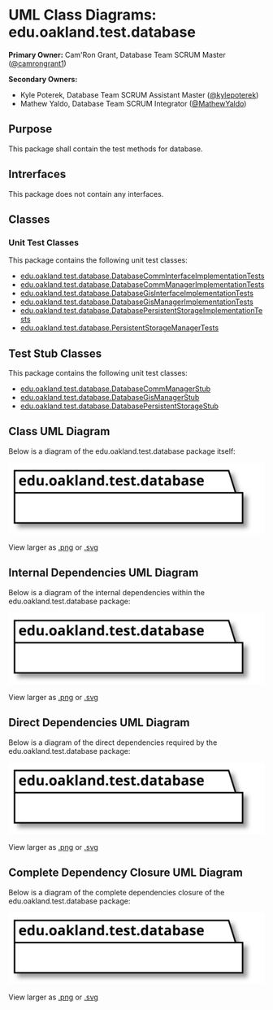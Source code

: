 # UML Class Diagrams: edu.oakland.test.database

**Primary Owner:** Cam'Ron Grant, Database Team SCRUM Master ([@camrongrant1](https://github.com/camrongrant1/))

**Secondary Owners:**

- Kyle Poterek, Database Team SCRUM Assistant Master ([@kylepoterek](https://github.com/kylepoterek/))
- Mathew Yaldo, Database Team SCRUM Integrator ([@MathewYaldo](https://github.com/MathewYaldo/))

## Purpose

This package shall contain the test methods for database.

## Intrerfaces

This package does not contain any interfaces.

## Classes

### Unit Test Classes

This package contains the following unit test classes:

- [edu.oakland.test.database.DatabaseCommInterfaceImplementationTests](DatabaseCommInterfaceImplementationTests)
- [edu.oakland.test.database.DatabaseCommManagerImplementationTests](DatabaseCommManagerImplementationTests)
- [edu.oakland.test.database.DatabaseGisInterfaceImplementationTests](DatabaseGisInterfaceImplementationTests)
- [edu.oakland.test.database.DatabaseGisManagerImplementationTests](DatabaseGisManagerImplementationTests)
- [edu.oakland.test.database.DatabasePersistentStorageImplementationTests](DatabasePersistentStorageImplementationTests)
- [edu.oakland.test.database.PersistentStorageManagerTests](PersistentStorageManagerTests)

## Test Stub Classes

This package contains the following unit test classes:

- [edu.oakland.test.database.DatabaseCommManagerStub](DatabaseCommManagerStub)
- [edu.oakland.test.database.DatabaseGisManagerStub](DatabaseGisManagerStub)
- [edu.oakland.test.database.DatabasePersistentStorageStub](DatabasePersistentStorageStub)

## Class UML Diagram

Below is a diagram of the edu.oakland.test.database package itself:

![edu.oakland.test.database](./DatabaseTestPackage.svg)

View larger as [.png](./DatabaseTestPackage.png) or [.svg](./DatabaseTestPackage.svg)

## Internal Dependencies UML Diagram

Below is a diagram of the internal dependencies within the edu.oakland.test.database package:

![edu.oakland.test.database Internal Dependencies](./DatabaseTestPackage_InternalDependencies.svg)

View larger as [.png](./DatabaseTestPackage_InternalDependencies.png) or [.svg](./DatabaseTestPackage_InternalDependencies.svg)

## Direct Dependencies UML Diagram

Below is a diagram of the direct dependencies required by the edu.oakland.test.database package:

![edu.oakland.test.database Direct Dependencies](./DatabaseTestPackage_DirectDependencies.svg)

View larger as [.png](./DatabaseTestPackage_DirectDependencies.png) or [.svg](./DatabaseTestPackage_DirectDependencies.svg)

## Complete Dependency Closure UML Diagram

Below is a diagram of the complete dependencies closure of the edu.oakland.test.database package:

![edu.oakland.test.database Dependency Closure](./DatabaseTestPackage_Closure.svg)

View larger as [.png](./DatabaseTestPackage_Closure.png) or [.svg](./DatabaseTestPackage_Closure.svg)

